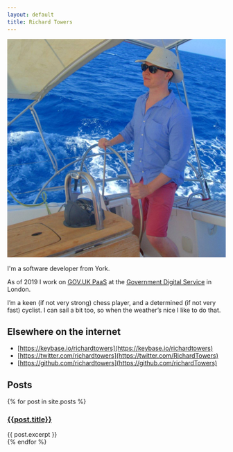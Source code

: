 ```yaml
---
layout: default
title: Richard Towers
---
```


<img alt="Photograph of Richard sailing somewhere sunny" src="/static/images/richard-sailing.jpg" class="avatar">

I'm a software developer from York.

As of 2019 I work on [GOV.UK PaaS](https://cloud.service.gov.uk) at the
[Government Digital Service](https://gds.blog.gov.uk/about/) in London.

I’m a keen (if not very strong) chess player, and a determined (if not very
fast) cyclist. I can sail a bit too, so when the weather’s nice I like to do
that.

## Elsewhere on the internet

* [https://keybase.io/richardtowers](https://keybase.io/richardtowers)
* [https://twitter.com/richardtowers](https://twitter.com/RichardTowers)
* [https://github.com/richardtowers](https://github.com/richardTowers)

## Posts

<div>
{% for post in site.posts %}
	<div class="post">
		<h3><a href="{{ post.url }}">{{post.title}}</a></h3>
		{{ post.excerpt }}
	</div>
{% endfor %}
</div>
